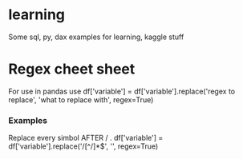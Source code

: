 # learning
Some sql, py, dax examples for learning, kaggle stuff

# Regex cheet sheet
For use in pandas use df['variable'] = df['variable'].replace('regex to replace', 'what to replace with', regex=True)

### Examples

Replace every simbol AFTER / .
df['variable'] = df['variable'].replace('/[^/]*$', '', regex=True)
